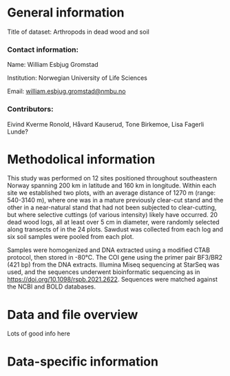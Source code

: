 
<!-- README.md is generated from README.Rmd. Please edit that file -->

# General information

Title of dataset: Arthropods in dead wood and soil

### Contact information:

Name: William Esbjug Gromstad

Institution: Norwegian University of Life Sciences

Email: <william.esbjug.gromstad@nmbu.no>

### Contributors:

Eivind Kverme Ronold, Håvard Kauserud, Tone Birkemoe, Lisa Fagerli
Lunde?

# Methodolical information

This study was performed on 12 sites positioned throughout southeastern
Norway spanning 200 km in latitude and 160 km in longitude. Within each
site we established two plots, with an average distance of 1270 m
(range: 540-3140 m), where one was in a mature previously clear-cut
stand and the other in a near-natural stand that had not been subjected
to clear-cutting, but where selective cuttings (of various intensity)
likely have occurred. 20 dead wood logs, all at least over 5 cm in
diameter, were randomly selected along transects of in the 24 plots.
Sawdust was collected from each log and six soil samples were pooled
from each plot.

Samples were homogenized and DNA extracted using a modified CTAB
protocol, then stored in -80°C. The COI gene using the primer pair
BF3/BR2 (421 bp) from the DNA extracts. Illumina Miseq sequencing at
StarSeq was used, and the sequences underwent bioinformatic sequencing
as in <https://doi.org/10.1098/rspb.2021.2622>. Sequences were matched
against the NCBI and BOLD databases.

# Data and file overview

Lots of good info here

# Data-specific information
